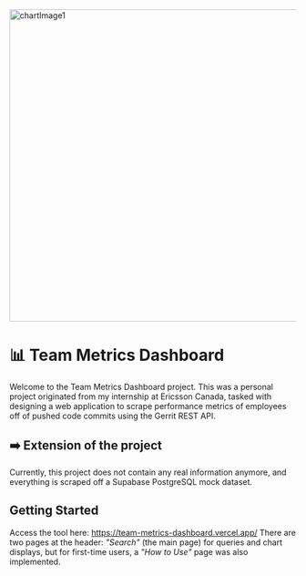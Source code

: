 <img width="1719" height="548" alt="chartImage1" src="https://github.com/user-attachments/assets/63823c0b-96f7-439d-a4aa-2eeecd613f87" />

# :bar_chart: Team Metrics Dashboard

Welcome to the Team Metrics Dashboard project. This was a personal project originated from my internship at Ericsson Canada, tasked with designing a web application to scrape performance metrics of employees off of pushed code commits using the Gerrit REST API.

## :arrow_right: Extension of the project

Currently, this project does not contain any real information anymore, and everything is scraped off a Supabase PostgreSQL mock dataset. 

## Getting Started

Access the tool here: https://team-metrics-dashboard.vercel.app/
There are two pages at the header: *"Search"* (the main page) for queries and chart displays, but for first-time users, a *"How to Use"* page was also implemented.

